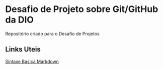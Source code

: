 # Desafio de Projeto sobre Git/GitHub da DIO
Repositório criado para o Desafio de Projetos
## Links Uteis
[Sintaxe Basica Markdown](https://www.markdownguide.org/basic-syntax/)
